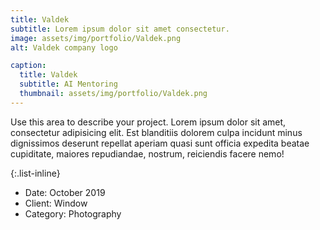 ```yaml
---
title: Valdek
subtitle: Lorem ipsum dolor sit amet consectetur.
image: assets/img/portfolio/Valdek.png
alt: Valdek company logo

caption:
  title: Valdek
  subtitle: AI Mentoring
  thumbnail: assets/img/portfolio/Valdek.png
---
```

Use this area to describe your project. Lorem ipsum dolor sit amet, consectetur adipisicing elit. Est blanditiis dolorem culpa incidunt minus dignissimos deserunt repellat aperiam quasi sunt officia expedita beatae cupiditate, maiores repudiandae, nostrum, reiciendis facere nemo!

{:.list-inline}
- Date: October 2019
- Client: Window
- Category: Photography

